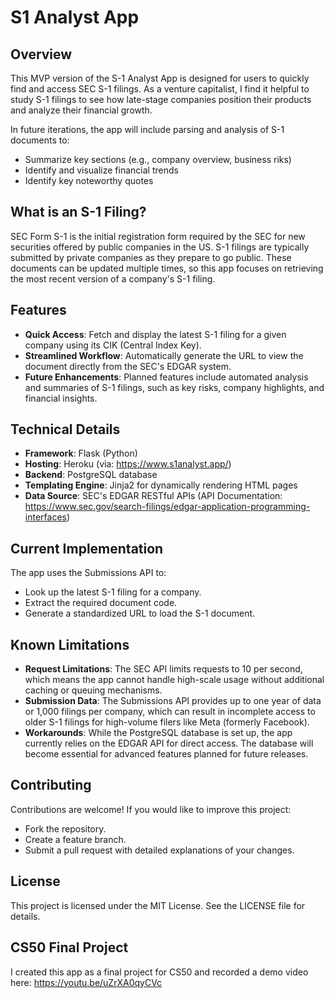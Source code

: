 # S1 Analyst App

## Overview
This MVP version of the S-1 Analyst App is designed for users to quickly find and access SEC S-1 filings. As a venture capitalist, I find it helpful to study S-1 filings to see how late-stage companies position their products and analyze their financial growth.

In future iterations, the app will include parsing and analysis of S-1 documents to:
 - Summarize key sections (e.g., company overview, business riks) 
 - Identify and visualize financial trends
 - Identify key noteworthy quotes

## What is an S-1 Filing?
SEC Form S-1 is the initial registration form required by the SEC for new securities offered by public companies in the US. S-1 filings are typically submitted by private companies as they prepare to go public. These documents can be updated multiple times, so this app focuses on retrieving the most recent version of a company's S-1 filing.

## Features
 - **Quick Access**: Fetch and display the latest S-1 filing for a given company using its CIK (Central Index Key).
 - **Streamlined Workflow**: Automatically generate the URL to view the document directly from the SEC's EDGAR system.
 - **Future Enhancements**: Planned features include automated analysis and summaries of S-1 filings, such as key risks, company highlights, and financial insights.

## Technical Details
 - **Framework**: Flask (Python)
 - **Hosting**: Heroku (via: https://www.s1analyst.app/)
 - **Backend**: PostgreSQL database
 - **Templating Engine**: Jinja2 for dynamically rendering HTML pages
 - **Data Source**: SEC's EDGAR RESTful APIs (API Documentation: https://www.sec.gov/search-filings/edgar-application-programming-interfaces)

## Current Implementation
The app uses the Submissions API to:
 - Look up the latest S-1 filing for a company.
 - Extract the required document code.
 - Generate a standardized URL to load the S-1 document.

## Known Limitations
 - **Request Limitations**: The SEC API limits requests to 10 per second, which means the app cannot handle high-scale usage without additional caching or queuing mechanisms.
 - **Submission Data**: The Submissions API provides up to one year of data or 1,000 filings per company, which can result in incomplete access to older S-1 filings for high-volume filers like Meta (formerly Facebook).
 - **Workarounds**: While the PostgreSQL database is set up, the app currently relies on the EDGAR API for direct access. The database will become essential for advanced features planned for future releases.

## Contributing
Contributions are welcome! If you would like to improve this project:
 - Fork the repository.
 - Create a feature branch.
 - Submit a pull request with detailed explanations of your changes.

## License
This project is licensed under the MIT License. See the LICENSE file for details.

## CS50 Final Project
I created this app as a final project for CS50 and recorded a demo video here: https://youtu.be/uZrXA0qyCVc